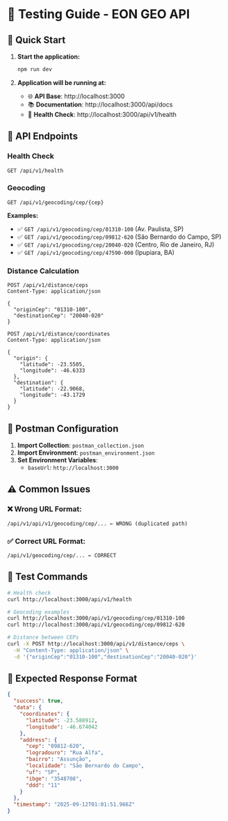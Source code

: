 # 🧪 Testing Guide - EON GEO API

## 🚀 Quick Start

1. **Start the application:**
   ```bash
   npm run dev
   ```

2. **Application will be running at:**
   - 🌐 **API Base**: http://localhost:3000
   - 📚 **Documentation**: http://localhost:3000/api/docs
   - 🏥 **Health Check**: http://localhost:3000/api/v1/health

## 📍 API Endpoints

### Health Check
```
GET /api/v1/health
```

### Geocoding
```
GET /api/v1/geocoding/cep/{cep}
```

**Examples:**
- ✅ `GET /api/v1/geocoding/cep/01310-100` (Av. Paulista, SP)
- ✅ `GET /api/v1/geocoding/cep/09812-620` (São Bernardo do Campo, SP)
- ✅ `GET /api/v1/geocoding/cep/20040-020` (Centro, Rio de Janeiro, RJ)
- ✅ `GET /api/v1/geocoding/cep/47590-000` (Ipupiara, BA)

### Distance Calculation
```
POST /api/v1/distance/ceps
Content-Type: application/json

{
  "originCep": "01310-100",
  "destinationCep": "20040-020"
}
```

```
POST /api/v1/distance/coordinates
Content-Type: application/json

{
  "origin": {
    "latitude": -23.5505,
    "longitude": -46.6333
  },
  "destination": {
    "latitude": -22.9068,
    "longitude": -43.1729
  }
}
```

## 🔧 Postman Configuration

1. **Import Collection**: `postman_collection.json`
2. **Import Environment**: `postman_environment.json`
3. **Set Environment Variables**:
   - `baseUrl`: `http://localhost:3000`

## ⚠️ Common Issues

### ❌ Wrong URL Format:
```
/api/v1/api/v1/geocoding/cep/... ← WRONG (duplicated path)
```

### ✅ Correct URL Format:
```
/api/v1/geocoding/cep/... ← CORRECT
```

## 🧪 Test Commands

```bash
# Health check
curl http://localhost:3000/api/v1/health

# Geocoding examples
curl http://localhost:3000/api/v1/geocoding/cep/01310-100
curl http://localhost:3000/api/v1/geocoding/cep/09812-620

# Distance between CEPs
curl -X POST http://localhost:3000/api/v1/distance/ceps \
  -H "Content-Type: application/json" \
  -d '{"originCep":"01310-100","destinationCep":"20040-020"}'
```

## 📝 Expected Response Format

```json
{
  "success": true,
  "data": {
    "coordinates": {
      "latitude": -23.588912,
      "longitude": -46.674042
    },
    "address": {
      "cep": "09812-620",
      "logradouro": "Rua Alfa",
      "bairro": "Assunção",
      "localidade": "São Bernardo do Campo",
      "uf": "SP",
      "ibge": "3548708",
      "ddd": "11"
    }
  },
  "timestamp": "2025-09-12T01:01:51.966Z"
}
```
